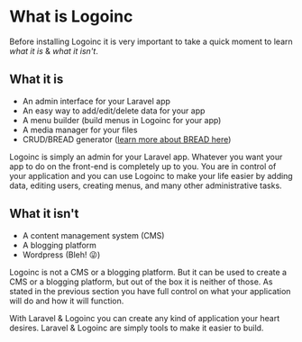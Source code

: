 # What is Logoinc

Before installing Logoinc it is very important to take a quick moment to learn _what it is_ & _what it isn't_.

## What it is

* An admin interface for your Laravel app
* An easy way to add/edit/delete data for your app
* A menu builder \(build menus in Logoinc for your app\)
* A media manager for your files
* CRUD/BREAD generator \([learn more about BREAD here](../bread/introduction.md)\)

Logoinc is simply an admin for your Laravel app. Whatever you want your app to do on the front-end is completely up to you. You are in control of your application and you can use Logoinc to make your life easier by adding data, editing users, creating menus, and many other administrative tasks.

## What it isn't

* A content management system \(CMS\)
* A blogging platform
* Wordpress \(Bleh! 😜\)

Logoinc is not a CMS or a blogging platform. But it can be used to create a CMS or a blogging platform, but out of the box it is neither of those. As stated in the previous section you have full control on what your application will do and how it will function.

With Laravel & Logoinc you can create any kind of application your heart desires. Laravel & Logoinc are simply tools to make it easier to build.

